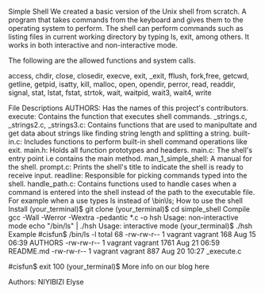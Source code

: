 Simple Shell
We created a basic version of the Unix shell from scratch. A program that takes commands from the keyboard and gives them to the operating system to perform. The shell can perform commands such as listing files in current working directory by typing ls, exit, among others. It works in both interactive and non-interactive mode.

The following are the allowed functions and system calls.

access, chdir, close, closedir, execve, exit, _exit, fflush, fork,free, getcwd, getline, getpid, isatty, kill, malloc, open, opendir, perror, read, readdir, signal, stat, lstat, fstat, strtok, wait, waitpid, wait3, wait4, write

File Descriptions
AUTHORS: Has the names of this project's contributors.
execute: Contains the function that executes shell commands.
_strings.c, _strings2.c, _strings3.c: Contains functions that are used to manipultate and get data about strings like finding string length and splitting a string.
built-in.c: Includes functions to perform built-in shell command operations like exit.
main.h: Holds all function prototypes and headers.
main.c: The shell's entry point i.e contains the main method.
man_1_simple_shell: A manual for the shell.
prompt.c: Prints the shell's title to indicate the shell is ready to receive input.
readline: Responsible for picking commands typed into the shell.
handle_path.c: Contains functions used to handle cases when a command is entered into the shell instead of the path to the executable file. For example when a use types ls instead of \bin\ls;
How to use the shell
Install
(your_terminal)$ git clone <this repository>
(your_terminal)$ cd simple_shell
Compile
gcc -Wall -Werror -Wextra -pedantic *.c -o hsh
Usage: non-interactive mode
echo "/bin/ls" | ./hsh
Usage: interactive mode
(your_terminal)$ ./hsh
Example
#cisfun$ /bin/ls -l
total 68
-rw-rw-r-- 1 vagrant vagrant   168 Aug 15 06:39 AUTHORS
-rw-rw-r-- 1 vagrant vagrant  1761 Aug 21 06:59 README.md
-rw-rw-r-- 1 vagrant vagrant   887 Aug 20 10:27 _execute.c

#cisfun$ exit 100
(your_terminal)$
More info on our blog here

Authors:
NIYIBIZI Elyse
